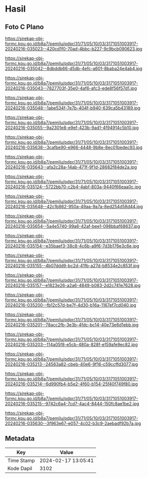 # Hasil

## Foto C Plano

https://sirekap-obj-formc.kpu.go.id/b8a7/pemilu/pdpr/31/71/05/10/03/3171051003917-20240216-035023--420cd1f0-70ad-4bbc-b227-9c9bcb090623.jpg

https://sirekap-obj-formc.kpu.go.id/b8a7/pemilu/pdpr/31/71/05/10/03/3171051003917-20240216-035042--8dbddb66-d5db-4efc-a601-8baba24e4ab4.jpg

https://sirekap-obj-formc.kpu.go.id/b8a7/pemilu/pdpr/31/71/05/10/03/3171051003917-20240216-035043--7827703f-35e0-4af6-afc3-ede8f56f57d1.jpg

https://sirekap-obj-formc.kpu.go.id/b8a7/pemilu/pdpr/31/71/05/10/03/3171051003917-20240216-035048--1abe534f-7e7b-404f-b940-639ca5b43189.jpg

https://sirekap-obj-formc.kpu.go.id/b8a7/pemilu/pdpr/31/71/05/10/03/3171051003917-20240216-035055--9a2301e8-e9ef-423b-9ad1-4f94914c5b10.jpg

https://sirekap-obj-formc.kpu.go.id/b8a7/pemilu/pdpr/31/71/05/10/03/3171051003917-20240216-035638--3cafbe90-e966-4448-9b8e-8ec01bedec93.jpg

https://sirekap-obj-formc.kpu.go.id/b8a7/pemilu/pdpr/31/71/05/10/03/3171051003917-20240216-035643--afa2c28a-14ab-471f-9f1d-28682f84de2a.jpg

https://sirekap-obj-formc.kpu.go.id/b8a7/pemilu/pdpr/31/71/05/10/03/3171051003917-20240216-035124--5722bb70-c2b4-4abf-803a-9440f66eaa0c.jpg

https://sirekap-obj-formc.kpu.go.id/b8a7/pemilu/pdpr/31/71/05/10/03/3171051003917-20240216-035648--42c1b862-950a-49aa-9a7a-8ed254d58d44.jpg

https://sirekap-obj-formc.kpu.go.id/b8a7/pemilu/pdpr/31/71/05/10/03/3171051003917-20240216-035654--5a4e5740-99a6-42af-bee1-098bbaf68637.jpg

https://sirekap-obj-formc.kpu.go.id/b8a7/pemilu/pdpr/31/71/05/10/03/3171051003917-20240216-035154--e35baef3-38c8-4c6b-a9f6-7d3b176e3c6e.jpg

https://sirekap-obj-formc.kpu.go.id/b8a7/pemilu/pdpr/31/71/05/10/03/3171051003917-20240216-035155--4b07ddd9-bc2d-41fb-a27d-b8534e2c853f.jpg

https://sirekap-obj-formc.kpu.go.id/b8a7/pemilu/pdpr/31/71/05/10/03/3171051003917-20240216-035157--e1823e26-a2a6-4849-b083-2d2c741e7628.jpg

https://sirekap-obj-formc.kpu.go.id/b8a7/pemilu/pdpr/31/71/05/10/03/3171051003917-20240216-035200--fb12c57d-be7f-4d30-b16a-1167ef7cd040.jpg

https://sirekap-obj-formc.kpu.go.id/b8a7/pemilu/pdpr/31/71/05/10/03/3171051003917-20240216-035201--78acc2fb-3e3b-4fdc-bc14-40e73e6d1ebb.jpg

https://sirekap-obj-formc.kpu.go.id/b8a7/pemilu/pdpr/31/71/05/10/03/3171051003917-20240216-035203--114a05f8-e5cb-480a-828f-e159afe9ec82.jpg

https://sirekap-obj-formc.kpu.go.id/b8a7/pemilu/pdpr/31/71/05/10/03/3171051003917-20240216-035213--24563a82-cbeb-40e6-9f16-c59ccffd3077.jpg

https://sirekap-obj-formc.kpu.go.id/b8a7/pemilu/pdpr/31/71/05/10/03/3171051003917-20240216-035214--6d990fb4-b5e2-4f60-b154-25f40f749f80.jpg

https://sirekap-obj-formc.kpu.go.id/b8a7/pemilu/pdpr/31/71/05/10/03/3171051003917-20240216-035215--9742c6a4-7cd7-4ac4-8444-150fc8ae1be2.jpg

https://sirekap-obj-formc.kpu.go.id/b8a7/pemilu/pdpr/31/71/05/10/03/3171051003917-20240216-035630--3f963e67-e057-4c02-b3c9-2aebadf92b7a.jpg


## Metadata

| Key        | Value               |
| ---------- | ------------------- |
| Time Stamp | 2024-02-17 13:05:41 |
| Kode Dapil | 3102                |



